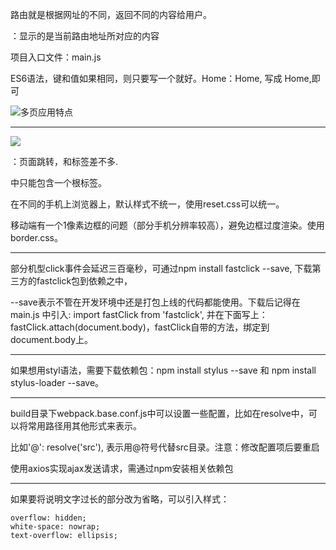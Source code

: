 路由就是根据网址的不同，返回不同的内容给用户。

<router-view/>：显示的是当前路由地址所对应的内容

项目入口文件：main.js

ES6语法，键和值如果相同，则只要写一个就好。Home：Home, 写成 Home,即可

![多页应用特点](E:\GitHub\Project_collection\Vue_1\images\多页面应用.png)

------

![](E:\GitHub\Project_collection\Vue_1\images\单页应用.png)

<router-link to="/"></router-link>：页面跳转，和<a>标签差不多.

<template></template>中只能包含一个根标签。

在不同的手机上浏览器上，默认样式不统一，使用reset.css可以统一。

移动端有一个1像素边框的问题（部分手机分辨率较高），避免边框过度渲染。使用border.css。

------

部分机型click事件会延迟三百毫秒，可通过npm install fastclick --save, 下载第三方的fastclick包到依赖之中，

--save表示不管在开发环境中还是打包上线的代码都能使用。下载后记得在main.js 中引入:  import fastClick from 'fastclick', 并在下面写上：fastClick.attach(document.body)，fastClick自带的方法，绑定到document.body上。

------

如果想用styl语法，需要下载依赖包：npm install stylus --save 和 npm install stylus-loader --save。

------

build目录下webpack.base.conf.js中可以设置一些配置，比如在resolve中，可以将常用路径用其他形式来表示。

比如'@': resolve('src'), 表示用@符号代替src目录。注意：修改配置项后要重启

使用axios实现ajax发送请求，需通过npm安装相关依赖包

------

如果要将说明文字过长的部分改为省略，可以引入样式：

```
overflow: hidden;
white-space: nowrap;
text-overflow: ellipsis;
```

